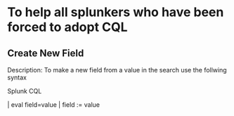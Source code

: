 # To help all splunkers who have been forced to adopt CQL

## Create New Field
Description: To make a new field from a value in the search use the follwing syntax

Splunk                                                        CQL

| eval field=value                                            | field := value                                    
